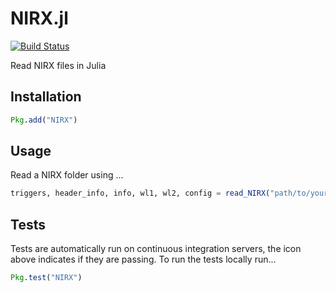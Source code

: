 # NIRX.jl

[![Build Status](https://travis-ci.com/rob-luke/NIRX.jl.svg?branch=master)](https://travis-ci.com/rob-luke/NIRX.jl)

Read NIRX files in Julia


## Installation

```julia
Pkg.add("NIRX")
```


## Usage

Read a NIRX folder using ...
```julia
triggers, header_info, info, wl1, wl2, config = read_NIRX("path/to/your/data")
```


## Tests

Tests are automatically run on continuous integration servers, the icon above indicates if they are passing. To run the tests locally run...
```julia
Pkg.test("NIRX")
```
